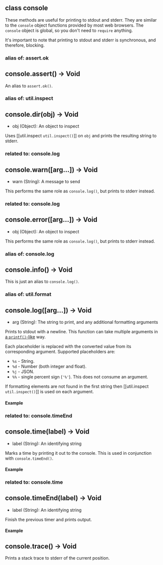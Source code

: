 
## class console

These methods are useful for printing to stdout and stderr. They are similar to the `console` object functions provided by most web browsers. The `console` object is global, so you don't need to `require` anything.

It's important to note that printing to stdout and stderr is synchronous, and therefore, blocking.




### alias of: assert.ok
## console.assert() -> Void

An alias to `assert.ok()`.
 


### alias of: util.inspect
## console.dir(obj) -> Void
- obj (Object): An object to inspect

Uses [[util.inspect `util.inspect()`]] on `obj` and prints the resulting string to stderr.

 


### related to: console.log
## console.warn([arg...]) -> Void
- warn (String): A message to send

This performs the same role as `console.log()`, but prints to stderr instead.

 

### related to: console.log
## console.error([arg...]) -> Void
- obj (Object): An object to inspect

This performs the same role as `console.log()`, but prints to stderr instead.

 


### alias of: console.log
## console.info() -> Void

This is just an alias to `console.log()`.

 


### alias of: util.format
## console.log([arg...]) -> Void
- arg (String):  The string to print, and any additional formatting arguments

Prints to stdout with a newline. This function can take multiple arguments in [a `printf()`-like](http://en.wikipedia.org/wiki/Printf_format_string#Format_placeholders) way.
     
Each placeholder is replaced with the converted value from its corresponding argument. Supported placeholders are:

* `%s` - String.
* `%d` - Number (both integer and float).
* `%j` - JSON.
* `%%` - single percent sign (`'%'`). This does not consume an argument.

If formatting elements are not found in the first string then [[util.inspect `util.inspect()`]] is used on each argument. 

#### Example

<script src='http://snippets.c9.io/github.com/c9/nodemanual.org-examples/nodejs_ref_guide/console/console.log.js?linestart=3&lineend=0&showlines=false' defer='defer'></script>

 


### related to: console.timeEnd
## console.time(label) -> Void
- label (String): An identifying string

Marks a time by printing it out to the console. This is used in conjunction with `console.timeEnd()`.

#### Example

<script src='http://snippets.c9.io/github.com/c9/nodemanual.org-examples/nodejs_ref_guide/console/console.time.js?linestart=3&lineend=0&showlines=false' defer='defer'></script>

 


### related to: console.time
## console.timeEnd(label) -> Void
- label (String): An identifying string

Finish the previous timer and prints output.

#### Example

<script src='http://snippets.c9.io/github.com/c9/nodemanual.org-examples/nodejs_ref_guide/console/console.time.js?linestart=3&lineend=0&showlines=false' defer='defer'></script>

 



## console.trace() -> Void

Prints a stack trace to stderr of the current position.

 

